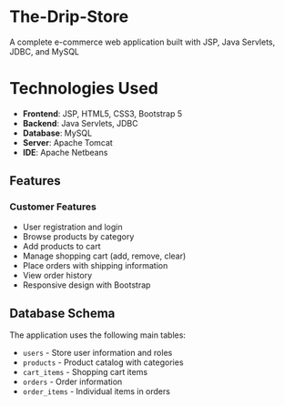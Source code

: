 # The-Drip-Store
A complete e-commerce web application built with JSP, Java Servlets, JDBC, and MySQL

# Technologies Used

- **Frontend**: JSP, HTML5, CSS3, Bootstrap 5
- **Backend**: Java Servlets, JDBC
- **Database**: MySQL
- **Server**: Apache Tomcat
- **IDE**: Apache Netbeans

## Features
### Customer Features
- User registration and login
- Browse products by category
- Add products to cart
- Manage shopping cart (add, remove, clear)
- Place orders with shipping information
- View order history
- Responsive design with Bootstrap

## Database Schema

The application uses the following main tables:
- `users` - Store user information and roles
- `products` - Product catalog with categories
- `cart_items` - Shopping cart items
- `orders` - Order information
- `order_items` - Individual items in orders

